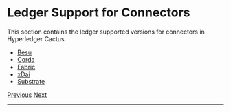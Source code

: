 Ledger Support for Connectors
============================================================================================

This section contains the ledger supported versions for connectors in Hyperledger Cactus.

*   [Besu](support/besu.md)
*   [Corda](support/corda.md)
*   [Fabric](support/fabric.md)
*   [xDai](support/xdai.md)
*   [Substrate](support/substrate.md)

[Previous](packages/cactus-test-tooling.md "@hyperledger/cactus-test-tooling") [Next](support/besu.md "Besu Support")

* * *
